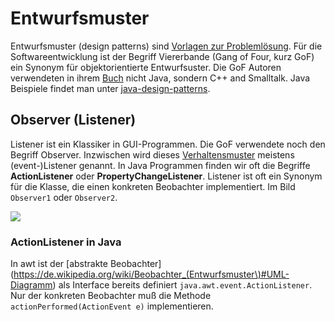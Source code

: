 # Entwurfsmuster

Entwurfsmuster (design patterns) sind [Vorlagen zur Problemlösung](https://de.wikipedia.org/wiki/Entwurfsmuster). Für die Softwareentwicklung ist der Begriff Viererbande (Gang of Four, kurz GoF) ein Synonym für objektorientierte Entwurfsuster. Die GoF Autoren verwendeten in ihrem [Buch](https://en.wikipedia.org/wiki/Design_Patterns) nicht Java, sondern C++ and Smalltalk. Java Beispiele findet man unter [java-design-patterns](https://java-design-patterns.com/).

## Observer (Listener)

Listener ist ein Klassiker in GUI-Programmen. Die GoF verwendete noch den Begriff Observer. Inzwischen wird dieses [Verhaltensmuster](https://en.wikipedia.org/wiki/Behavioral_pattern) meistens (event-)Listener genannt. In Java Programmen finden wir oft die Begriffe __ActionListener__ oder __PropertyChangeListener__. Listener ist oft ein Synonym für die Klasse, die einen konkreten Beobachter implementiert. Im Bild ```Observer1``` oder ```Observer2```.

![](https://upload.wikimedia.org/wikipedia/commons/0/01/W3sDesign_Observer_Design_Pattern_UML.jpg)

### ActionListener in Java

In awt ist der [abstrakte Beobachter](https://de.wikipedia.org/wiki/Beobachter_(Entwurfsmuster\)#UML-Diagramm) als Interface bereits definiert ```java.awt.event.ActionListener```. Nur der konkreten Beobachter muß die Methode ```actionPerformed(ActionEvent e)``` implementieren.